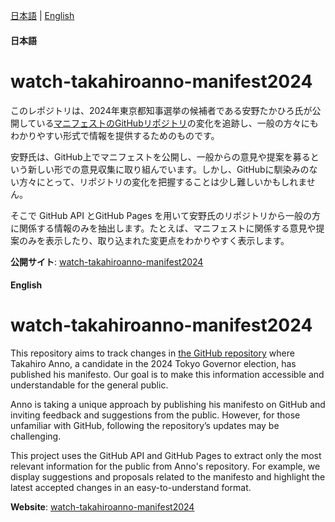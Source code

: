 [日本語](#日本語) | [English](#English)

#### 日本語

# watch-takahiroanno-manifest2024

このレポジトリは、2024年東京都知事選挙の候補者である安野たかひろ氏が公開している[マニフェストのGitHubリポジトリ](https://github.com/takahiroanno2024/election2024)の変化を追跡し、一般の方々にもわかりやすい形式で情報を提供するためのものです。

安野氏は、GitHub上でマニフェストを公開し、一般からの意見や提案を募るという新しい形での意見収集に取り組んでいます。しかし、GitHubに馴染みのない方々にとって、リポジトリの変化を把握することは少し難しいかもしれません。

そこで GitHub API とGitHub Pages を用いて安野氏のリポジトリから一般の方に関係する情報のみを抽出します。たとえば、マニフェストに関係する意見や提案のみを表示したり、取り込まれた変更点をわかりやすく表示します。

**公開サイト**: [watch-takahiroanno-manifest2024](https://opvelll.github.io/watch-takahiroanno-manifest2024/)


#### English

# watch-takahiroanno-manifest2024

This repository aims to track changes in [the GitHub repository](https://github.com/takahiroanno2024/election2024) where Takahiro Anno, a candidate in the 2024 Tokyo Governor election, has published his manifesto. Our goal is to make this information accessible and understandable for the general public.

Anno is taking a unique approach by publishing his manifesto on GitHub and inviting feedback and suggestions from the public. However, for those unfamiliar with GitHub, following the repository’s updates may be challenging.

This project uses the GitHub API and GitHub Pages to extract only the most relevant information for the public from Anno's repository. For example, we display suggestions and proposals related to the manifesto and highlight the latest accepted changes in an easy-to-understand format.

**Website**: [watch-takahiroanno-manifest2024](https://opvelll.github.io/watch-takahiroanno-manifest2024/)

